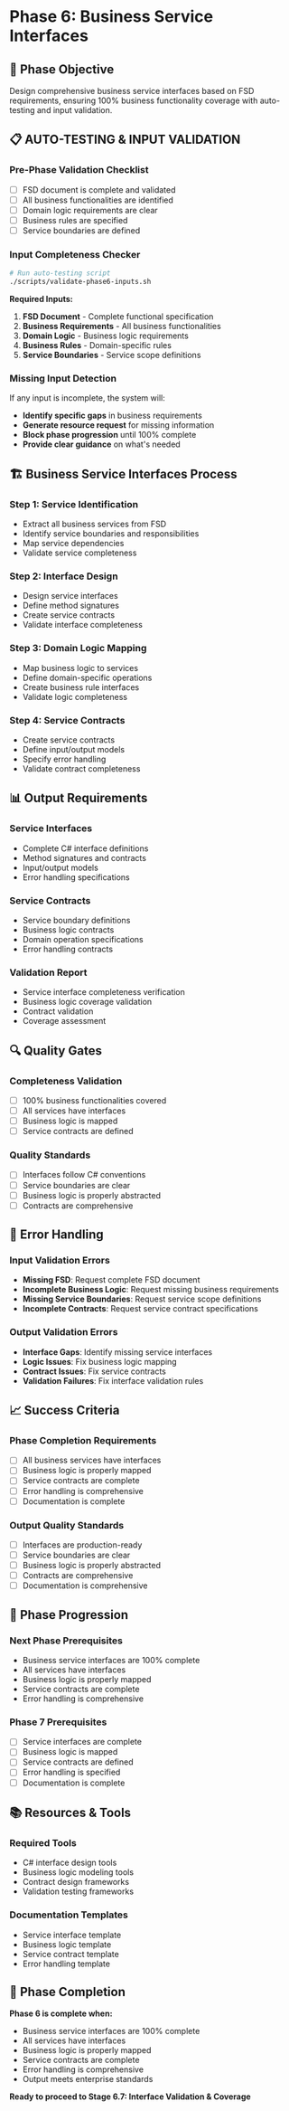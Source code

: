 # Phase 6: Business Service Interfaces

## 🎯 **Phase Objective**
Design comprehensive business service interfaces based on FSD requirements, ensuring 100% business functionality coverage with auto-testing and input validation.

## 📋 **AUTO-TESTING & INPUT VALIDATION**

### **Pre-Phase Validation Checklist**
- [ ] FSD document is complete and validated
- [ ] All business functionalities are identified
- [ ] Domain logic requirements are clear
- [ ] Business rules are specified
- [ ] Service boundaries are defined

### **Input Completeness Checker**
```bash
# Run auto-testing script
./scripts/validate-phase6-inputs.sh
```

**Required Inputs:**
1. **FSD Document** - Complete functional specification
2. **Business Requirements** - All business functionalities
3. **Domain Logic** - Business logic requirements
4. **Business Rules** - Domain-specific rules
5. **Service Boundaries** - Service scope definitions

### **Missing Input Detection**
If any input is incomplete, the system will:
- **Identify specific gaps** in business requirements
- **Generate resource request** for missing information
- **Block phase progression** until 100% complete
- **Provide clear guidance** on what's needed

## 🏗️ **Business Service Interfaces Process**

### **Step 1: Service Identification**
- Extract all business services from FSD
- Identify service boundaries and responsibilities
- Map service dependencies
- Validate service completeness

### **Step 2: Interface Design**
- Design service interfaces
- Define method signatures
- Create service contracts
- Validate interface completeness

### **Step 3: Domain Logic Mapping**
- Map business logic to services
- Define domain-specific operations
- Create business rule interfaces
- Validate logic completeness

### **Step 4: Service Contracts**
- Create service contracts
- Define input/output models
- Specify error handling
- Validate contract completeness

## 📊 **Output Requirements**

### **Service Interfaces**
- Complete C# interface definitions
- Method signatures and contracts
- Input/output models
- Error handling specifications

### **Service Contracts**
- Service boundary definitions
- Business logic contracts
- Domain operation specifications
- Error handling contracts

### **Validation Report**
- Service interface completeness verification
- Business logic coverage validation
- Contract validation
- Coverage assessment

## 🔍 **Quality Gates**

### **Completeness Validation**
- [ ] 100% business functionalities covered
- [ ] All services have interfaces
- [ ] Business logic is mapped
- [ ] Service contracts are defined

### **Quality Standards**
- [ ] Interfaces follow C# conventions
- [ ] Service boundaries are clear
- [ ] Business logic is properly abstracted
- [ ] Contracts are comprehensive

## 🚨 **Error Handling**

### **Input Validation Errors**
- **Missing FSD**: Request complete FSD document
- **Incomplete Business Logic**: Request missing business requirements
- **Missing Service Boundaries**: Request service scope definitions
- **Incomplete Contracts**: Request service contract specifications

### **Output Validation Errors**
- **Interface Gaps**: Identify missing service interfaces
- **Logic Issues**: Fix business logic mapping
- **Contract Issues**: Fix service contracts
- **Validation Failures**: Fix interface validation rules

## 📈 **Success Criteria**

### **Phase Completion Requirements**
- [ ] All business services have interfaces
- [ ] Business logic is properly mapped
- [ ] Service contracts are complete
- [ ] Error handling is comprehensive
- [ ] Documentation is complete

### **Output Quality Standards**
- [ ] Interfaces are production-ready
- [ ] Service boundaries are clear
- [ ] Business logic is properly abstracted
- [ ] Contracts are comprehensive
- [ ] Documentation is comprehensive

## 🔄 **Phase Progression**

### **Next Phase Prerequisites**
- Business service interfaces are 100% complete
- All services have interfaces
- Business logic is properly mapped
- Service contracts are complete
- Error handling is comprehensive

### **Phase 7 Prerequisites**
- [ ] Service interfaces are complete
- [ ] Business logic is mapped
- [ ] Service contracts are defined
- [ ] Error handling is specified
- [ ] Documentation is complete

## 📚 **Resources & Tools**

### **Required Tools**
- C# interface design tools
- Business logic modeling tools
- Contract design frameworks
- Validation testing frameworks

### **Documentation Templates**
- Service interface template
- Business logic template
- Service contract template
- Error handling template

## 🎯 **Phase Completion**

**Phase 6 is complete when:**
- Business service interfaces are 100% complete
- All services have interfaces
- Business logic is properly mapped
- Service contracts are complete
- Error handling is comprehensive
- Output meets enterprise standards

**Ready to proceed to Stage 6.7: Interface Validation & Coverage**
